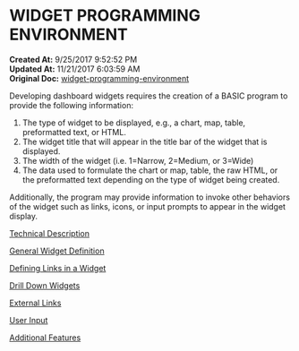 # WIDGET PROGRAMMING ENVIRONMENT

**Created At:** 9/25/2017 9:52:52 PM  
**Updated At:** 11/21/2017 6:03:59 AM  
**Original Doc:** [widget-programming-environment](https://docs.zumasys.com/36577-mv-dashboard/widget-programming-environment)  


Developing dashboard widgets requires the creation of a BASIC program to provide the following information:

1. The type of widget to be displayed, e.g., a chart, map, table, preformatted text, or HTML.
2. The widget title that will appear in the title bar of the widget that is displayed.
3. The width of the widget (i.e. 1=Narrow, 2=Medium, or 3=Wide)
4. The data used to formulate the chart or map, table, the raw HTML, or the preformatted text depending on the type of widget being created.


Additionally, the program may provide information to invoke other behaviors of the widget such as links, icons, or input prompts to appear in the widget display.



[Technical Description](widget-technical-overview)

[General Widget Definition](general-widget-definition)

[Defining Links in a Widget](defining-links-in-a-widget)

[Drill Down Widgets](drill-down-widgets)

[External Links](external-links)

[User Input](user-input)

[Additional Features](additional-features)
